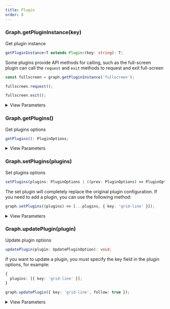 ```yaml
---
title: Plugin
order: 8
---
```


### Graph.getPluginInstance(key)

Get plugin instance

```typescript
getPluginInstance<T extends Plugin>(key: string): T;
```

Some plugins provide API methods for calling, such as the full-screen plugin can call the `request` and `exit` methods to request and exit full-screen

```typescript
const fullscreen = graph.getPluginInstance('fullscreen');

fullscreen.request();

fullscreen.exit();
```

<details><summary>View Parameters</summary>

<table><thead><tr><th>

Parameter

</th><th>

Type

</th><th>

Description

</th></tr></thead>
<tbody><tr><td>

key

</td><td>

string

</td><td>

插件 key（在配置 plugin 时需要手动传入指定）

</td></tr>
</tbody></table>

**Returns**:

- **Type:** T

- **Description:** 插件实例

</details>

### Graph.getPlugins()

Get plugins options

```typescript
getPlugins(): PluginOptions;
```

<details><summary>View Parameters</summary>

**Returns**:

- **Type:** (string \| CustomPluginOption \| ((this:Graph) =&gt;CustomPluginOption))[]

- **Description:** 插件配置

</details>

### Graph.setPlugins(plugins)

Set plugins options

```typescript
setPlugins(plugins: PluginOptions | ((prev: PluginOptions) => PluginOptions)): void;
```

The set plugin will completely replace the original plugin configuration. If you need to add a plugin, you can use the following method:

```typescript
graph.setPlugins((plugins) => [...plugins, { key: 'grid-line' }]);
```

<details><summary>View Parameters</summary>

<table><thead><tr><th>

Parameter

</th><th>

Type

</th><th>

Description

</th></tr></thead>
<tbody><tr><td>

plugins

</td><td>

(string \| CustomPluginOption \| ((this:Graph) =&gt;CustomPluginOption))[] \| ((prev: (string \| CustomPluginOption \| ((this:Graph) =&gt;CustomPluginOption))[]) =&gt; (string \| CustomPluginOption \| ((this:Graph) =&gt;CustomPluginOption))[])

</td><td>

插件配置

</td></tr>
</tbody></table>

**Returns**:

- **Type:** void

</details>

### Graph.updatePlugin(plugin)

Update plugin options

```typescript
updatePlugin(plugin: UpdatePluginOption): void;
```

If you want to update a plugin, you must specify the key field in the plugin options, for example:

```typescript
{
  plugins: [{ key: 'grid-line' }];
}

graph.updatePlugin({ key: 'grid-line', follow: true });
```

<details><summary>View Parameters</summary>

<table><thead><tr><th>

Parameter

</th><th>

Type

</th><th>

Description

</th></tr></thead>
<tbody><tr><td>

plugin

</td><td>

UpdatePluginOption

</td><td>

插件配置

</td></tr>
</tbody></table>

**Returns**:

- **Type:** void

</details>
